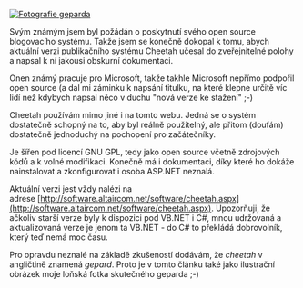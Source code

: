 <!-- dcterms:identifier = aspnetcz#14 -->
<!-- dcterms:title = Jak Microsoft podporuje open source ;-) -->
<!-- dcterms:abstract = Nová verze publikačního systému CHEETAH volně ke stažení včetně zdrojových kódů. Pokud chcete vidět jak funguje tento web uvnitř, stáhněte si jeho zdrojáky! -->
<!-- np9:categoryId = 1 -->
<!-- x4w:category = IT -->
<!-- np9:authorId = 1 -->
<!-- np9:authorEmail = michal.valasek@altairis.cz -->
<!-- dcterms:creator = Michal Altair Valášek -->
<!-- dcterms:created = 2005-01-21T04:54:15.733+01:00 -->
<!-- dcterms:date = 2005-01-21T04:54:15.733+01:00 -->

[![Fotografie geparda](http://gallery.rider.cz/locations/20040704_zoo_prague/20040704-182832-0000.jpg?w=212&h=300 "Gepard ze ZOO Praha")](http://gallery.rider.cz/locations/20040704_zoo_prague/20040704-182832-0000.jpg.xhtml) 

Svým známým jsem byl požádán o poskytnutí svého open source blogovacího systému. Takže jsem se konečně dokopal k tomu, abych aktuální verzi publikačního systému Cheetah učesal do zveřejnitelné polohy a napsal k ní jakousi obskurní dokumentaci.

Onen známý pracuje pro Microsoft, takže takhle Microsoft nepřímo podpořil open source (a dal mi záminku k napsání titulku, na které klepne určitě víc lidí než kdybych napsal něco v duchu "nová verze ke stažení" ;-)

Cheetah používám mimo jiné i na tomto webu. Jedná se o systém dostatečně schopný na to, aby byl reálně použitelný, ale přitom (doufám) dostatečně jednoduchý na pochopení pro začátečníky.

Je šířen pod licencí GNU GPL, tedy jako open source včetně zdrojových kódů a k volné modifikaci. Konečně má i dokumentaci, díky které ho dokáže nainstalovat a zkonfigurovat i osoba ASP.NET neznalá.

Aktuální verzi jest vždy nalézi na adrese [http://software.altaircom.net/software/cheetah.aspx](http://software.altaircom.net/software/cheetah.aspx). Upozorňuji, že ačkoliv starší verze byly k dispozici pod VB.NET i C#, mnou udržovaná a aktualizovaná verze je jenom ta VB.NET - do C# to překládá dobrovolník, který teď nemá moc času.

Pro opravdu neznalé na základě zkušeností dodávám, že *cheetah* v angličtině znamená *gepard*. Proto je v tomto článku také jako ilustrační obrázek moje loňská fotka skutečného geparda ;-)